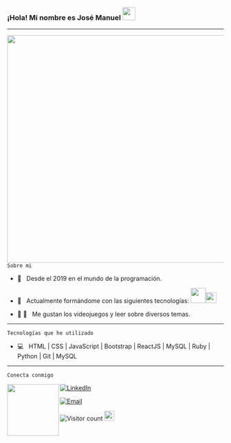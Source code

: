 ### ¡Hola! Mi nombre es José Manuel <img src="https://raw.githubusercontent.com/iampavangandhi/iampavangandhi/master/gifs/Hi.gif" width="30px">
---

<img align='right' src="https://i.pinimg.com/originals/e4/26/70/e426702edf874b181aced1e2fa5c6cde.gif" width="530">

`Sobre mi`

-  :calendar: &nbsp; Desde el 2019 en el mundo de la programación.

- :seedling: &nbsp; Actualmente formándome con las siguientes tecnologías: <code><a href="https://reactjs.org/" target="_blank"><img height="35" src="https://www.vectorlogo.zone/logos/reactjs/reactjs-ar21.svg"></a></code><code><a href="https://reactjs.org/" target="_blank"><img height="25" src="https://www.vectorlogo.zone/logos/ruby-lang/ruby-lang-horizontal.svg"></a></code>


- :space_invader: :blue_book: &nbsp; Me gustan los videojuegos y leer sobre diversos temas. 

---

`Tecnologías que he utilizado`

-  💻 &nbsp; HTML | CSS | JavaScript | Bootstrap | ReactJS | MySQL | Ruby | Python | Git | MySQL

---

`Conecta conmigo`

<img src="https://c.tenor.com/FQCyuq7nSmYAAAAC/megaman-dance.gif" width="120" align='left'>

<p align="center">

<a href="https://www.linkedin.com/in/belloal/"><img alt="LinkedIn" src="https://img.shields.io/badge/LinkedIn-belloal-blue?style=flat-square&logo=linkedin"></a>

<a href="mailto:jmanuebello30@gmail.com"><img alt="Email" src="https://img.shields.io/badge/Email-jmanuebello30@gmail.com-blue?style=flat-square&logo=gmail"></a>

</p>

![Visitor count](https://visitor-badge.laobi.icu/badge?page_id=jmanuelbello30.jmanuelbello30) <img src="https://dibujando.net/files/fs/p/i/2019/117/20190428_393216.gif" width="23">



